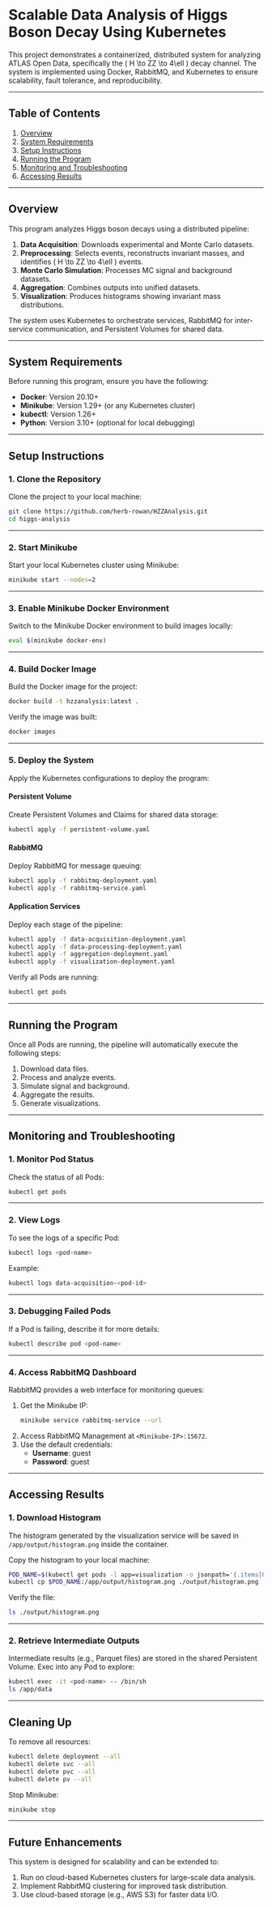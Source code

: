 # **Scalable Data Analysis of Higgs Boson Decay Using Kubernetes**

This project demonstrates a containerized, distributed system for analyzing ATLAS Open Data, specifically the \( H \to ZZ \to 4\ell \) decay channel. The system is implemented using Docker, RabbitMQ, and Kubernetes to ensure scalability, fault tolerance, and reproducibility.

---

## **Table of Contents**
1. [Overview](#overview)  
2. [System Requirements](#system-requirements)  
3. [Setup Instructions](#setup-instructions)  
4. [Running the Program](#running-the-program)  
5. [Monitoring and Troubleshooting](#monitoring-and-troubleshooting)  
6. [Accessing Results](#accessing-results)  

---

## **Overview**
This program analyzes Higgs boson decays using a distributed pipeline:
1. **Data Acquisition**: Downloads experimental and Monte Carlo datasets.  
2. **Preprocessing**: Selects events, reconstructs invariant masses, and identifies \( H \to ZZ \to 4\ell \) events.  
3. **Monte Carlo Simulation**: Processes MC signal and background datasets.  
4. **Aggregation**: Combines outputs into unified datasets.  
5. **Visualization**: Produces histograms showing invariant mass distributions.

The system uses Kubernetes to orchestrate services, RabbitMQ for inter-service communication, and Persistent Volumes for shared data.

---

## **System Requirements**
Before running this program, ensure you have the following:
- **Docker**: Version 20.10+  
- **Minikube**: Version 1.29+ (or any Kubernetes cluster)  
- **kubectl**: Version 1.26+  
- **Python**: Version 3.10+ (optional for local debugging)  

---

## **Setup Instructions**

### **1. Clone the Repository**
Clone the project to your local machine:
```bash
git clone https://github.com/herb-rowan/HZZAnalysis.git
cd higgs-analysis
```

---

### **2. Start Minikube**
Start your local Kubernetes cluster using Minikube:
```bash
minikube start --nodes=2
```

---

### **3. Enable Minikube Docker Environment**
Switch to the Minikube Docker environment to build images locally:
```bash
eval $(minikube docker-env)
```

---

### **4. Build Docker Image**
Build the Docker image for the project:
```bash
docker build -t hzzanalysis:latest .
```

Verify the image was built:
```bash
docker images
```

---

### **5. Deploy the System**
Apply the Kubernetes configurations to deploy the program:

#### Persistent Volume
Create Persistent Volumes and Claims for shared data storage:
```bash
kubectl apply -f persistent-volume.yaml
```

#### RabbitMQ
Deploy RabbitMQ for message queuing:
```bash
kubectl apply -f rabbitmq-deployment.yaml
kubectl apply -f rabbitmq-service.yaml
```

#### Application Services
Deploy each stage of the pipeline:
```bash
kubectl apply -f data-acquisition-deployment.yaml
kubectl apply -f data-processing-deployment.yaml
kubectl apply -f aggregation-deployment.yaml
kubectl apply -f visualization-deployment.yaml
```

Verify all Pods are running:
```bash
kubectl get pods
```

---

## **Running the Program**

Once all Pods are running, the pipeline will automatically execute the following steps:
1. Download data files.
2. Process and analyze events.
3. Simulate signal and background.
4. Aggregate the results.
5. Generate visualizations.

---

## **Monitoring and Troubleshooting**

### **1. Monitor Pod Status**
Check the status of all Pods:
```bash
kubectl get pods
```

---

### **2. View Logs**
To see the logs of a specific Pod:
```bash
kubectl logs <pod-name>
```

Example:
```bash
kubectl logs data-acquisition-<pod-id>
```

---

### **3. Debugging Failed Pods**
If a Pod is failing, describe it for more details:
```bash
kubectl describe pod <pod-name>
```

---

### **4. Access RabbitMQ Dashboard**
RabbitMQ provides a web interface for monitoring queues:
1. Get the Minikube IP:
   ```bash
   minikube service rabbitmq-service --url
   ```
2. Access RabbitMQ Management at `<Minikube-IP>:15672`.  
3. Use the default credentials:
   - **Username**: guest  
   - **Password**: guest  

---

## **Accessing Results**

### **1. Download Histogram**
The histogram generated by the visualization service will be saved in `/app/output/histogram.png` inside the container.

Copy the histogram to your local machine:
```bash
POD_NAME=$(kubectl get pods -l app=visualization -o jsonpath='{.items[0].metadata.name}')
kubectl cp $POD_NAME:/app/output/histogram.png ./output/histogram.png
```

Verify the file:
```bash
ls ./output/histogram.png
```

---

### **2. Retrieve Intermediate Outputs**
Intermediate results (e.g., Parquet files) are stored in the shared Persistent Volume. Exec into any Pod to explore:
```bash
kubectl exec -it <pod-name> -- /bin/sh
ls /app/data
```

---

## **Cleaning Up**
To remove all resources:
```bash
kubectl delete deployment --all
kubectl delete svc --all
kubectl delete pvc --all
kubectl delete pv --all
```

Stop Minikube:
```bash
minikube stop
```

---

## **Future Enhancements**
This system is designed for scalability and can be extended to:
1. Run on cloud-based Kubernetes clusters for large-scale data analysis.
2. Implement RabbitMQ clustering for improved task distribution.
3. Use cloud-based storage (e.g., AWS S3) for faster data I/O.

